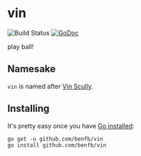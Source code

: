 # vin
![Build Status](https://img.shields.io/travis/benfb/vin.svg?style=flat-square)
[![GoDoc](https://img.shields.io/badge/api-reference-blue.svg?style=flat-square)](https://godoc.org/github.com/benfb/vin)

play ball!

Namesake
--------
`vin` is named after [Vin Scully](https://en.wikipedia.org/wiki/Vin_Scully).

Installing
----------
It's pretty easy once you have [Go installed](https://golang.org/dl/):

```
go get -u github.com/benfb/vin
go install github.com/benfb/vin
```
